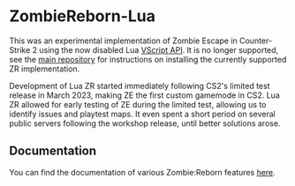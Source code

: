 # ZombieReborn-Lua

This was an experimental implementation of Zombie Escape in Counter-Strike 2 using the now disabled Lua [VScript API](https://cs2.poggu.me/dumped-data/vscript-list). It is no longer supported, see the [main repository](https://github.com/Source2ZE/ZombieReborn) for instructions on installing the currently supported ZR implementation.

Development of Lua ZR started immediately following CS2's limited test release in March 2023, making ZE the first custom gamemode in CS2. Lua ZR allowed for early testing of ZE during the limited test, allowing us to identify issues and playtest maps. It even spent a short period on several public servers following the workshop release, until better solutions arose.

## Documentation

You can find the documentation of various Zombie:Reborn features [here](../../wiki/Documentation).